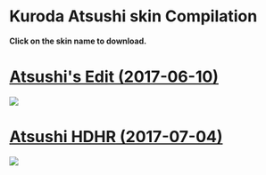 # Kuroda Atsushi skin Compilation

**Click on the skin name to download.**

# [Atsushi's Edit (2017-06-10)](http://hnng.moe/f/SR5)
![](http://hnng.moe/f/Rrs)

# [Atsushi HDHR (2017-07-04)](http://hnng.moe/f/SNb)
![](http://hnng.moe/f/SNa)
